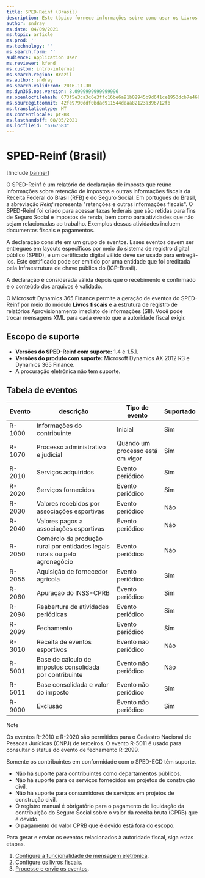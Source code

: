 ```yaml
---
title: SPED-Reinf (Brasil)
description: Este tópico fornece informações sobre como usar os Livros fiscais e a estrutura de mensagem eletrônica para configurar eventos do SPED-Reinf.
author: sndray
ms.date: 04/09/2021
ms.topic: article
ms.prod: ''
ms.technology: ''
ms.search.form: ''
audience: Application User
ms.reviewer: kfend
ms.custom: intro-internal
ms.search.region: Brazil
ms.author: sndray
ms.search.validFrom: 2016-11-30
ms.dyn365.ops.version: 8.0999999999999996
ms.openlocfilehash: 673f5e3ca3c6e3ffc16be6a91b02945b9d641ce1953dcb7e468fd5074f6f6e19
ms.sourcegitcommit: 42fe9790ddf0bdad911544deaa82123a396712fb
ms.translationtype: HT
ms.contentlocale: pt-BR
ms.lasthandoff: 08/05/2021
ms.locfileid: "6767583"
---
```

# <a name="sped-reinf-brazil"></a>SPED-Reinf (Brasil) 

[!include [banner](../includes/banner.md)]

O SPED-Reinf é um relatório de declaração de imposto que reúne informações sobre retenção de impostos e outras informações fiscais da Receita Federal do Brasil (RFB) e do Seguro Social. Em português do Brasil, a abreviação *Reinf* representa "retenções e outras informações fiscais". O SPED-Reinf foi criado para acessar taxas federais que são retidas para fins de Seguro Social e impostos de renda, bem como para atividades que não sejam relacionadas ao trabalho. Exemplos dessas atividades incluem documentos fiscais e pagamentos.  

A declaração consiste em um grupo de eventos. Esses eventos devem ser entregues em layouts específicos por meio do sistema de registro digital público (SPED), e um certificado digital válido deve ser usado para entregá-los. Este certificado pode ser emitido por uma entidade que foi creditada pela Infraestrutura de chave pública do (ICP-Brasil).

A declaração é considerada válida depois que o recebimento é confirmado e o conteúdo dos arquivos é validado.

O Microsoft Dynamics 365 Finance permite a geração de eventos do SPED-Reinf por meio do módulo **Livros fiscais** e a estrutura de registro de relatórios Aprovisionamento imediato de informações (SII). Você pode trocar mensagens XML para cada evento que a autoridade fiscal exigir.

## <a name="support-scope"></a>Escopo de suporte

- **Versões do SPED-Reinf com suporte:** 1.4 e 1.5.1.
- **Versões do produto com suporte:** Microsoft Dynamics AX 2012 R3 e Dynamics 365 Finance.
- A procuração eletrônica não tem suporte.

## <a name="table-of-events"></a>Tabela de eventos

| Evento | descrição | Tipo de evento | Suportado |
|---|---|---|---|
| R-1000 | Informações do contribuinte | Inicial | Sim |
| R-1070 | Processo administrativo e judicial | Quando um processo está em vigor | Sim |
| R-2010 | Serviços adquiridos | Evento periódico | Sim |
| R-2020 | Serviços fornecidos | Evento periódico | Sim |
| R-2030 | Valores recebidos por associações esportivas | Evento periódico | Não |
| R-2040 | Valores pagos a associações esportivas | Evento periódico | Não |
| R-2050 | Comércio da produção rural por entidades legais rurais ou pelo agronegócio | Evento periódico | Não |
| R-2055 | Aquisição de fornecedor agrícola | Evento periódico | Sim |
| R-2060 | Apuração do INSS-CPRB | Evento periódico | Sim |
| R-2098 | Reabertura de atividades periódicas | Evento periódico | Sim |
| R-2099 | Fechamento | Evento periódico | Sim |
| R-3010 | Receita de eventos esportivos | Evento não periódico | Não |
| R-5001 | Base de cálculo de impostos consolidada por contribuinte | Evento não periódico | Não |
| R-5011 | Base consolidada e valor do imposto | Evento não periódico | Sim |
| R-9000 | Exclusão | Evento não periódico | Sim |

> [!NOTE]
> Os eventos R-2010 e R-2020 são permitidos para o Cadastro Nacional de Pessoas Jurídicas (CNPJ) de terceiros. O evento R-5011 é usado para consultar o status do evento de fechamento R-2099.

Somente os contribuintes em conformidade com o SPED-ECD têm suporte.

- Não há suporte para contribuintes como departamentos públicos.
- Não há suporte para os serviços fornecidos em projetos de construção civil.
- Não há suporte para consumidores de serviços em projetos de construção civil.
- O registro manual é obrigatório para o pagamento de liquidação da contribuição do Seguro Social sobre o valor da receita bruta (CPRB) que é devido.
- O pagamento do valor CPRB que é devido está fora do escopo.

Para gerar e enviar os eventos relacionados à autoridade fiscal, siga estas etapas.

1. [Configure a funcionalidade de mensagem eletrônica](latam-bra-sped-reinf-electronic-messages.md). 
2. [Configure os livros fiscais](latam-bra-sped-reinf-setup-fiscal-books.md).
3. [Processe e envie os eventos](latam-bra-sped-reinf.md).
